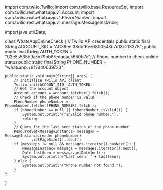 import com.twilio.Twilio;
import com.twilio.base.ResourceSet;
import com.twilio.rest.whatsapp.v1.Account;
import com.twilio.rest.whatsapp.v1.PhoneNumber;
import com.twilio.rest.whatsapp.v1.message.MessageInstance;

import java.util.Date;

 class WhatsAppOnlineCheck {
    // Twilio API credentials
    public static final String ACCOUNT_SID = "AC38eef38dbf6ee6800543b7c13c213378";
    public static final String AUTH_TOKEN = "02e5b535b9a5b79bb87edadacb650b7c";
    // Phone number to check online status
    public static final String PHONE_NUMBER = "whatsapp:+919340039723";

    public static void main(String[] args) {
        // Initialize Twilio API client
        Twilio.init(ACCOUNT_SID, AUTH_TOKEN);
        // Get the account object
        Account account = Account.fetcher().fetch();
        // Check if the phone number is valid
        PhoneNumber phoneNumber = PhoneNumber.fetcher(PHONE_NUMBER).fetch();
        if (phoneNumber == null || !phoneNumber.isValid()) {
            System.out.println("Invalid phone number.");
            return;
        }
        // Query for the last seen status of the phone number
        ResourceSet<MessageInstance> messages = MessageInstance.reader(phoneNumber)
                .setPageSize(1).read();
        if (messages != null && messages.iterator().hasNext()) {
            MessageInstance message = messages.iterator().next();
            Date lastSeen = message.getDateSent();
            System.out.println("Last seen: " + lastSeen);
        } else {
            System.out.println("Phone number not found.");
        }
    }
}
